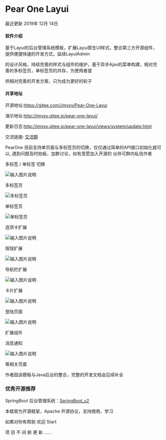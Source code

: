 # Pear One Layui    

最近更新 2019年 12月 14日

#### 软件介绍
基于Layui的后台管理系统模板，扩展Layui原生UI样式，整合第三方开源组件，提供便捷快速的开发方式，延续LayuiAdmin

的设计风格，持续完善的样式与组件的维护，基于异步Ajax的菜单构建，相对完善的多标签页，单标签页的共存，为使用者提

供相对完善的开发方案，只为成为更好的轮子

#### 共享地址

开源地址:https://gitee.com/Jmysy/Pear-One-Layui

演示地址:http://jmysy.gitee.io/pear-one-layui/

更新日志:http://jmysy.gitee.io/pear-one-layui/views/system/update.html

交流链接: [交流群](https://jq.qq.com/?_wv=1027&k=5OdSmve)

PearOne 目前支持单页面与多标签页的切换，仅仅通过简单的API接口初始化就可以, 遇到问题及时拍板，加群讨论，如有意愿加入开源的
伙伴可群内私信作者

多标签 / 单标签 切换

![输入图片说明](https://images.gitee.com/uploads/images/2019/1214/021724_b1fc7d0c_4835367.png "自定义主题.png")

多标签页

![多标签页](https://images.gitee.com/uploads/images/2019/1204/204145_41f90ae8_4835367.jpeg "首页.jpg")

单标签页

![单标签页](https://images.gitee.com/uploads/images/2019/1204/204205_9a171d21_4835367.jpeg "1575459341(1).jpg")

选项卡扩展

![输入图片说明](https://images.gitee.com/uploads/images/2019/1204/215558_46d3622d_4835367.jpeg "选项卡.jpg")

按钮扩展

![输入图片说明](https://images.gitee.com/uploads/images/2019/1204/215634_099cf0be_4835367.jpeg "按钮样式.jpg")

导航栏扩展

![输入图片说明](https://images.gitee.com/uploads/images/2019/1204/215650_b93452ad_4835367.jpeg "导航栏.jpg")

卡片扩展

![输入图片说明](https://images.gitee.com/uploads/images/2019/1205/233054_a25bbcdc_4835367.jpeg "卡片.jpg")

登陆页面

![输入图片说明](https://images.gitee.com/uploads/images/2019/1204/215706_c07895ac_4835367.jpeg "登陆页面.jpg")

扩展组件

消息通知

![输入图片说明](https://images.gitee.com/uploads/images/2019/1204/215726_34e2729f_4835367.jpeg "消息通知.jpg")

等相关页面

作者因该模板与Java后台的整合，完整的开发文档会后续补全


### 优秀开源推荐

SpringBoot 后台管理系统：[SpringBoot_v2](http://gitee.com/bdj/SpringBoot_v2)


本框架为开源框架，Apache 开源协议，支持商用，学习

如果对你有帮助 欢迎 Start

项 目 不 间 断 更 新 ......


